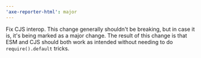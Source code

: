 ```yaml
---
'axe-reporter-html': major
---
```


Fix CJS interop. This change generally shouldn't be breaking, but in case it is,
it's being marked as a major change. The result of this change is that ESM and
CJS should both work as intended without needing to do `require().default`
tricks. 
